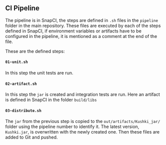 ## CI Pipeline
The pipeline is in SnapCI, the steps are defined in `.sh` files in the `pipeline` folder in the main repository.
These files are executed by each of the steps defined in SnapCI, if environment variables or artifacts have to be
configured in the pipeline, it is mentioned as a comment at the end of the file.

These are the defined steps:

#### `01-unit.sh`
In this step the unit tests are run.

#### `02-artifact.sh`
In this step the `jar` is created and integration tests are run. Here an artifact is defined in SnapCI in the folder
`build/libs`

#### `03-distribute.sh`
The `jar` from the previous step is copied to the `out/artifacts/Kushki_jar/` folder using the pipeline number to
identify it. The latest version, `Kushki.jar`, is overwritten with the newly created one. Then these files are
added to Git and pushed.
